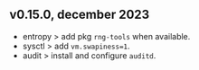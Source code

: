 ## v0.15.0, december 2023
+ entropy > add pkg `rng-tools` when available.
+ sysctl > add `vm.swapiness=1`.
+ audit > install and configure `auditd`.
